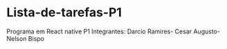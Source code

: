 # Lista-de-tarefas-P1
Programa em React native P1
Integrantes:
Darcio Ramires-
Cesar Augusto-
Nelson Bispo
